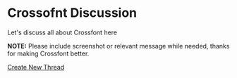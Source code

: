 # Crossofnt Discussion

Let's discuss all about Crossfont here

**NOTE:** Please include screenshot or relevant message while needed, thanks for making Crossfont better.

[Create New Thread](https://github.com/orklann/Crossfont-Discussion/issues/new)
